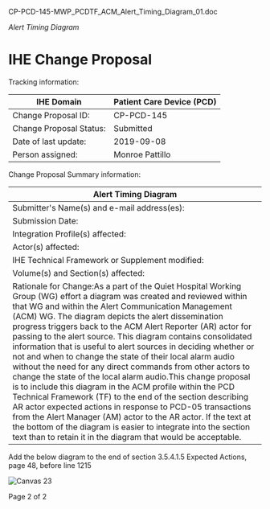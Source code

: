 CP-PCD-145-MWP\_PCDTF\_ACM\_Alert\_Timing\_Diagram\_01.doc

_Alert Timing Diagram_

# **IHE Change Proposal**

Tracking information:

| IHE Domain | Patient Care Device (PCD) |
| --- | --- |
| Change Proposal ID: | CP-PCD-145 |
| Change Proposal Status: | Submitted |
| Date of last update: | 2019-09-08 |
| Person assigned: | Monroe Pattillo |

Change Proposal Summary information:

| Alert Timing Diagram |
| --- |
| Submitter's Name(s) and e-mail address(es): | Monroe Pattillo, monroe.pattillo@gmail.com |
| Submission Date: | 2019-09-05 |
| Integration Profile(s) affected: | Alert Communication Management (ACM) |
| Actor(s) affected: | Alert Reporter (AR) |
| IHE Technical Framework or Supplement modified: | ACM profile in PCD TF revision 8.0, dated Oct 23, 2018 |
| Volume(s) and Section(s) affected: | IHE PCD TF Vol 2, section 3.5.4.1.5 Expected Actions |
| Rationale for Change:As a part of the Quiet Hospital Working Group (WG) effort a diagram was created and reviewed within that WG and within the Alert Communication Management (ACM) WG. The diagram depicts the alert dissemination progress triggers back to the ACM Alert Reporter (AR) actor for passing to the alert source. This diagram contains consolidated information that is useful to alert sources in deciding whether or not and when to change the state of their local alarm audio without the need for any direct commands from other actors to change the state of the local alarm audio.This change proposal is to include this diagram in the ACM profile within the PCD Technical Framework (TF) to the end of the section describing AR actor expected actions in response to PCD-05 transactions from the Alert Manager (AM) actor to the AR actor. If the text at the bottom of the diagram is easier to integrate into the section text than to retain it in the diagram that would be acceptable. |

Add the below diagram to the end of section 3.5.4.1.5 Expected Actions, page 48, before line 1215

![Canvas 23](CP-PCD-145-MWP_PCDTF_ACM_Alert_Timing_Diagram_01_html_a9080763a3c810b0.gif)

Page 2 of 2
